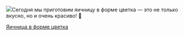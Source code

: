 <!--2025-09-19 09:23:48-->
<div class="yb">
  <div class="rss povarenok"><a href="https://www.povarenok.ru/recipes/show/183096/"><img src="https://www.povarenok.ru/data/cache/2025sep/19/23/3190373_58912-640x480.jpg"></a>Сегодня мы приготовим яичницу в форме цветка — это не только вкусно, но и очень красиво! &#127800; <p class="titl"><a href="https://www.povarenok.ru/recipes/show/183096/">Яичница в форме цветка</a></p></div>
</div>
